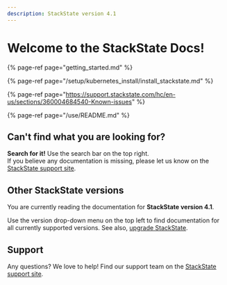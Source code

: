 ```yaml
---
description: StackState version 4.1
---
```


# Welcome to the StackState Docs!

{% page-ref page="getting_started.md" %}

{% page-ref page="/setup/kubernetes_install/install_stackstate.md" %}

{% page-ref page="https://support.stackstate.com/hc/en-us/sections/360004684540-Known-issues" %}

{% page-ref page="/use/README.md" %}

## Can't find what you are looking for?

**Search for it!** Use the search bar on the top right.  
If you believe any documentation is missing, please let us know on the [StackState support site](http://support.stackstate.com/).

## Other StackState versions

You are currently reading the documentation for **StackState version 4.1**.

Use the version drop-down menu on the top left to find documentation for all currently supported versions. See also, [upgrade StackState](setup/upgrading.md).

## Support

Any questions? We love to help! Find our support team on the [StackState support site](http://support.stackstate.com/).
